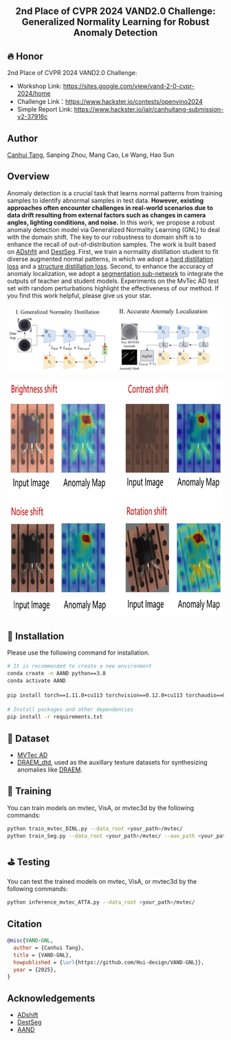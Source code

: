 
<h2 align="center">
2nd Place of CVPR 2024 VAND2.0 Challenge: Generalized Normality Learning for Robust Anomaly Detection
</h2>


## 🔥 Honor
2nd Place of CVPR 2024 VAND2.0 Challenge:
- Workshop Link: https://sites.google.com/view/vand-2-0-cvpr-2024/home
- Challenge Link：https://www.hackster.io/contests/openvino2024
- Simple Report Link: https://www.hackster.io/iair/canhuitang-submission-v2-37916c

## Author
[Canhui Tang](https://scholar.google.com/citations?hl=zh-CN&user=TKqkrnUAAAAJ), Sanping Zhou, Mang Cao, Le Wang, Hao Sun

## Overview
Anomaly detection is a crucial task that learns normal patterns from training samples to identify abnormal samples in test data. **However, existing approaches often encounter challenges in real-world scenarios due to data drift resulting from external factors such as changes in camera angles, lighting conditions, and noise.** In this work, we propose a robust anomaly detection model via Generalized Normality Learning (GNL) to deal with the domain shift. The key to our robustness to domain shift is to enhance the recall of out-of-distribution samples. The work is built based on [ADshfit](https://github.com/mala-lab/ADShift) and [DestSeg](https://github.com/apple/ml-destseg). First, we train a normality distillation student to fit diverse augmented normal patterns, in which we adopt a [hard distillation loss](https://github.com/Hui-design/AAND) and a [structure distillation loss](https://arxiv.org/abs/2402.17091). Second, to enhance the accuracy of anomaly localization, we adopt a [segmentation sub-network](https://github.com/mala-lab/ADShift) to integrate the outputs of teacher and student models. Experiments on the MvTec AD test set with random perturbations highlight the effectiveness of our method. If you find this work helpful, please give us your star.

![pipeline](asserts/pipeline.jpg)
<div align="center">
  <img src=asserts/demo.jpg width="800" height="550">
</div>




## 🔧  Installation

Please use the following command for installation.

```bash
# It is recommended to create a new environment
conda create -n AAND python==3.8
conda activate AAND

pip install torch==1.11.0+cu113 torchvision==0.12.0+cu113 torchaudio==0.11.0 --extra-index-url https://download.pytorch.org/whl/cu113

# Install packages and other dependencies
pip install -r requirements.txt
```


## 💾 Dataset

- [MVTec AD](https://www.mvtec.com/company/research/datasets/mvtec-ad)
- [DRAEM_dtd](https://www.robots.ox.ac.uk/~vgg/data/dtd/), used as the auxillary texture datasets for synthesizing anomalies like [DRAEM](https://github.com/VitjanZ/DRAEM). 



## 🚅 Training
You can train models on mvtec, VisA, or mvtec3d by the following commands:
```bash
python train_mvtec_DINL.py --data_root <your_path>/mvtec/  
python train_Seg.py --data_root <your_path>/mvtec/ --aux_path <your_path>/dtd/images
```


## ⛳ Testing
You can test the trained models on mvtec, VisA, or mvtec3d by the following commands:
```bash
python inference_mvtec_ATTA.py --data_root <your_path>/mvtec/    
```

## Citation
```bibtex
@misc{VAND-GNL,
  author = {Canhui Tang},
  title = {VAND-GNL},
  howpublished = {\url{https://github.com/Hui-design/VAND-GNL}},
  year = {2025},
}
```


## Acknowledgements
- [ADshift](https://github.com/mala-lab/ADShift)
- [DestSeg](https://github.com/apple/ml-destseg)
- [AAND](https://github.com/Hui-design/AAND)



